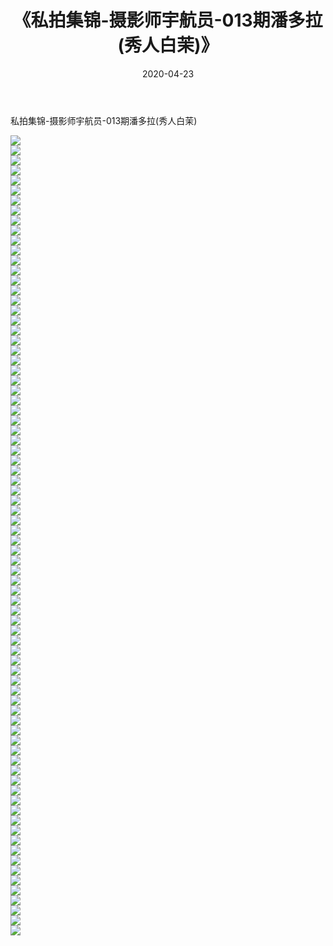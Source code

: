 ﻿---
layout: post
title:  《私拍集锦-摄影师宇航员-013期潘多拉(秀人白茉)》
date:   2020-04-23
img: http://imgx.orgx.ga/漏D/网络美图/2020/私拍集锦-摄影师宇航员-013期潘多拉(秀人白茉)/000.jpg
categories: [美女, 清纯, 唯美]
---

私拍集锦-摄影师宇航员-013期潘多拉(秀人白茉)

  ![](http://imgx.orgx.ga/漏D/网络美图/2020/私拍集锦-摄影师宇航员-013期潘多拉(秀人白茉)/001.jpg) <br> ![](http://imgx.orgx.ga/漏D/网络美图/2020/私拍集锦-摄影师宇航员-013期潘多拉(秀人白茉)/002.jpg) <br> ![](http://imgx.orgx.ga/漏D/网络美图/2020/私拍集锦-摄影师宇航员-013期潘多拉(秀人白茉)/003.jpg) <br> ![](http://imgx.orgx.ga/漏D/网络美图/2020/私拍集锦-摄影师宇航员-013期潘多拉(秀人白茉)/004.jpg) <br> ![](http://imgx.orgx.ga/漏D/网络美图/2020/私拍集锦-摄影师宇航员-013期潘多拉(秀人白茉)/005.jpg) <br> ![](http://imgx.orgx.ga/漏D/网络美图/2020/私拍集锦-摄影师宇航员-013期潘多拉(秀人白茉)/006.jpg) <br> ![](http://imgx.orgx.ga/漏D/网络美图/2020/私拍集锦-摄影师宇航员-013期潘多拉(秀人白茉)/007.jpg) <br> ![](http://imgx.orgx.ga/漏D/网络美图/2020/私拍集锦-摄影师宇航员-013期潘多拉(秀人白茉)/008.jpg) <br> ![](http://imgx.orgx.ga/漏D/网络美图/2020/私拍集锦-摄影师宇航员-013期潘多拉(秀人白茉)/009.jpg) <br> ![](http://imgx.orgx.ga/漏D/网络美图/2020/私拍集锦-摄影师宇航员-013期潘多拉(秀人白茉)/010.jpg) <br> ![](http://imgx.orgx.ga/漏D/网络美图/2020/私拍集锦-摄影师宇航员-013期潘多拉(秀人白茉)/011.jpg) <br> ![](http://imgx.orgx.ga/漏D/网络美图/2020/私拍集锦-摄影师宇航员-013期潘多拉(秀人白茉)/012.jpg) <br> ![](http://imgx.orgx.ga/漏D/网络美图/2020/私拍集锦-摄影师宇航员-013期潘多拉(秀人白茉)/013.jpg) <br> ![](http://imgx.orgx.ga/漏D/网络美图/2020/私拍集锦-摄影师宇航员-013期潘多拉(秀人白茉)/014.jpg) <br> ![](http://imgx.orgx.ga/漏D/网络美图/2020/私拍集锦-摄影师宇航员-013期潘多拉(秀人白茉)/015.jpg) <br> ![](http://imgx.orgx.ga/漏D/网络美图/2020/私拍集锦-摄影师宇航员-013期潘多拉(秀人白茉)/016.jpg) <br> ![](http://imgx.orgx.ga/漏D/网络美图/2020/私拍集锦-摄影师宇航员-013期潘多拉(秀人白茉)/017.jpg) <br> ![](http://imgx.orgx.ga/漏D/网络美图/2020/私拍集锦-摄影师宇航员-013期潘多拉(秀人白茉)/018.jpg) <br> ![](http://imgx.orgx.ga/漏D/网络美图/2020/私拍集锦-摄影师宇航员-013期潘多拉(秀人白茉)/019.jpg) <br> ![](http://imgx.orgx.ga/漏D/网络美图/2020/私拍集锦-摄影师宇航员-013期潘多拉(秀人白茉)/020.jpg) <br> ![](http://imgx.orgx.ga/漏D/网络美图/2020/私拍集锦-摄影师宇航员-013期潘多拉(秀人白茉)/021.jpg) <br> ![](http://imgx.orgx.ga/漏D/网络美图/2020/私拍集锦-摄影师宇航员-013期潘多拉(秀人白茉)/022.jpg) <br> ![](http://imgx.orgx.ga/漏D/网络美图/2020/私拍集锦-摄影师宇航员-013期潘多拉(秀人白茉)/023.jpg) <br> ![](http://imgx.orgx.ga/漏D/网络美图/2020/私拍集锦-摄影师宇航员-013期潘多拉(秀人白茉)/024.jpg) <br> ![](http://imgx.orgx.ga/漏D/网络美图/2020/私拍集锦-摄影师宇航员-013期潘多拉(秀人白茉)/025.jpg) <br> ![](http://imgx.orgx.ga/漏D/网络美图/2020/私拍集锦-摄影师宇航员-013期潘多拉(秀人白茉)/026.jpg) <br> ![](http://imgx.orgx.ga/漏D/网络美图/2020/私拍集锦-摄影师宇航员-013期潘多拉(秀人白茉)/027.jpg) <br> ![](http://imgx.orgx.ga/漏D/网络美图/2020/私拍集锦-摄影师宇航员-013期潘多拉(秀人白茉)/028.jpg) <br> ![](http://imgx.orgx.ga/漏D/网络美图/2020/私拍集锦-摄影师宇航员-013期潘多拉(秀人白茉)/029.jpg) <br> ![](http://imgx.orgx.ga/漏D/网络美图/2020/私拍集锦-摄影师宇航员-013期潘多拉(秀人白茉)/030.jpg) <br> ![](http://imgx.orgx.ga/漏D/网络美图/2020/私拍集锦-摄影师宇航员-013期潘多拉(秀人白茉)/031.jpg) <br> ![](http://imgx.orgx.ga/漏D/网络美图/2020/私拍集锦-摄影师宇航员-013期潘多拉(秀人白茉)/032.jpg) <br> ![](http://imgx.orgx.ga/漏D/网络美图/2020/私拍集锦-摄影师宇航员-013期潘多拉(秀人白茉)/033.jpg) <br> ![](http://imgx.orgx.ga/漏D/网络美图/2020/私拍集锦-摄影师宇航员-013期潘多拉(秀人白茉)/034.jpg) <br> ![](http://imgx.orgx.ga/漏D/网络美图/2020/私拍集锦-摄影师宇航员-013期潘多拉(秀人白茉)/035.jpg) <br> ![](http://imgx.orgx.ga/漏D/网络美图/2020/私拍集锦-摄影师宇航员-013期潘多拉(秀人白茉)/036.jpg) <br> ![](http://imgx.orgx.ga/漏D/网络美图/2020/私拍集锦-摄影师宇航员-013期潘多拉(秀人白茉)/037.jpg) <br> ![](http://imgx.orgx.ga/漏D/网络美图/2020/私拍集锦-摄影师宇航员-013期潘多拉(秀人白茉)/038.jpg) <br> ![](http://imgx.orgx.ga/漏D/网络美图/2020/私拍集锦-摄影师宇航员-013期潘多拉(秀人白茉)/039.jpg) <br> ![](http://imgx.orgx.ga/漏D/网络美图/2020/私拍集锦-摄影师宇航员-013期潘多拉(秀人白茉)/040.jpg) <br> ![](http://imgx.orgx.ga/漏D/网络美图/2020/私拍集锦-摄影师宇航员-013期潘多拉(秀人白茉)/041.jpg) <br> ![](http://imgx.orgx.ga/漏D/网络美图/2020/私拍集锦-摄影师宇航员-013期潘多拉(秀人白茉)/042.jpg) <br> ![](http://imgx.orgx.ga/漏D/网络美图/2020/私拍集锦-摄影师宇航员-013期潘多拉(秀人白茉)/043.jpg) <br> ![](http://imgx.orgx.ga/漏D/网络美图/2020/私拍集锦-摄影师宇航员-013期潘多拉(秀人白茉)/044.jpg) <br> ![](http://imgx.orgx.ga/漏D/网络美图/2020/私拍集锦-摄影师宇航员-013期潘多拉(秀人白茉)/045.jpg) <br> ![](http://imgx.orgx.ga/漏D/网络美图/2020/私拍集锦-摄影师宇航员-013期潘多拉(秀人白茉)/046.jpg) <br> ![](http://imgx.orgx.ga/漏D/网络美图/2020/私拍集锦-摄影师宇航员-013期潘多拉(秀人白茉)/047.jpg) <br> ![](http://imgx.orgx.ga/漏D/网络美图/2020/私拍集锦-摄影师宇航员-013期潘多拉(秀人白茉)/048.jpg) <br> ![](http://imgx.orgx.ga/漏D/网络美图/2020/私拍集锦-摄影师宇航员-013期潘多拉(秀人白茉)/049.jpg) <br> ![](http://imgx.orgx.ga/漏D/网络美图/2020/私拍集锦-摄影师宇航员-013期潘多拉(秀人白茉)/050.jpg) <br> ![](http://imgx.orgx.ga/漏D/网络美图/2020/私拍集锦-摄影师宇航员-013期潘多拉(秀人白茉)/051.jpg) <br> ![](http://imgx.orgx.ga/漏D/网络美图/2020/私拍集锦-摄影师宇航员-013期潘多拉(秀人白茉)/052.jpg) <br> ![](http://imgx.orgx.ga/漏D/网络美图/2020/私拍集锦-摄影师宇航员-013期潘多拉(秀人白茉)/053.jpg) <br> ![](http://imgx.orgx.ga/漏D/网络美图/2020/私拍集锦-摄影师宇航员-013期潘多拉(秀人白茉)/054.jpg) <br> ![](http://imgx.orgx.ga/漏D/网络美图/2020/私拍集锦-摄影师宇航员-013期潘多拉(秀人白茉)/055.jpg) <br> ![](http://imgx.orgx.ga/漏D/网络美图/2020/私拍集锦-摄影师宇航员-013期潘多拉(秀人白茉)/056.jpg) <br> ![](http://imgx.orgx.ga/漏D/网络美图/2020/私拍集锦-摄影师宇航员-013期潘多拉(秀人白茉)/057.jpg) <br> ![](http://imgx.orgx.ga/漏D/网络美图/2020/私拍集锦-摄影师宇航员-013期潘多拉(秀人白茉)/058.jpg) <br> ![](http://imgx.orgx.ga/漏D/网络美图/2020/私拍集锦-摄影师宇航员-013期潘多拉(秀人白茉)/059.jpg) <br> ![](http://imgx.orgx.ga/漏D/网络美图/2020/私拍集锦-摄影师宇航员-013期潘多拉(秀人白茉)/060.jpg) <br> ![](http://imgx.orgx.ga/漏D/网络美图/2020/私拍集锦-摄影师宇航员-013期潘多拉(秀人白茉)/061.jpg) <br> ![](http://imgx.orgx.ga/漏D/网络美图/2020/私拍集锦-摄影师宇航员-013期潘多拉(秀人白茉)/062.jpg) <br> ![](http://imgx.orgx.ga/漏D/网络美图/2020/私拍集锦-摄影师宇航员-013期潘多拉(秀人白茉)/063.jpg) <br> ![](http://imgx.orgx.ga/漏D/网络美图/2020/私拍集锦-摄影师宇航员-013期潘多拉(秀人白茉)/064.jpg) <br> ![](http://imgx.orgx.ga/漏D/网络美图/2020/私拍集锦-摄影师宇航员-013期潘多拉(秀人白茉)/065.jpg) <br> ![](http://imgx.orgx.ga/漏D/网络美图/2020/私拍集锦-摄影师宇航员-013期潘多拉(秀人白茉)/066.jpg) <br> ![](http://imgx.orgx.ga/漏D/网络美图/2020/私拍集锦-摄影师宇航员-013期潘多拉(秀人白茉)/067.jpg) <br> ![](http://imgx.orgx.ga/漏D/网络美图/2020/私拍集锦-摄影师宇航员-013期潘多拉(秀人白茉)/068.jpg) <br> ![](http://imgx.orgx.ga/漏D/网络美图/2020/私拍集锦-摄影师宇航员-013期潘多拉(秀人白茉)/069.jpg) <br> ![](http://imgx.orgx.ga/漏D/网络美图/2020/私拍集锦-摄影师宇航员-013期潘多拉(秀人白茉)/070.jpg) <br> ![](http://imgx.orgx.ga/漏D/网络美图/2020/私拍集锦-摄影师宇航员-013期潘多拉(秀人白茉)/071.jpg) <br> ![](http://imgx.orgx.ga/漏D/网络美图/2020/私拍集锦-摄影师宇航员-013期潘多拉(秀人白茉)/072.jpg) <br> ![](http://imgx.orgx.ga/漏D/网络美图/2020/私拍集锦-摄影师宇航员-013期潘多拉(秀人白茉)/073.jpg) <br> ![](http://imgx.orgx.ga/漏D/网络美图/2020/私拍集锦-摄影师宇航员-013期潘多拉(秀人白茉)/074.jpg) <br> ![](http://imgx.orgx.ga/漏D/网络美图/2020/私拍集锦-摄影师宇航员-013期潘多拉(秀人白茉)/075.jpg) <br> ![](http://imgx.orgx.ga/漏D/网络美图/2020/私拍集锦-摄影师宇航员-013期潘多拉(秀人白茉)/076.jpg) <br> ![](http://imgx.orgx.ga/漏D/网络美图/2020/私拍集锦-摄影师宇航员-013期潘多拉(秀人白茉)/077.jpg) <br> ![](http://imgx.orgx.ga/漏D/网络美图/2020/私拍集锦-摄影师宇航员-013期潘多拉(秀人白茉)/078.jpg) <br> ![](http://imgx.orgx.ga/漏D/网络美图/2020/私拍集锦-摄影师宇航员-013期潘多拉(秀人白茉)/079.jpg) <br> ![](http://imgx.orgx.ga/漏D/网络美图/2020/私拍集锦-摄影师宇航员-013期潘多拉(秀人白茉)/080.jpg) <br>